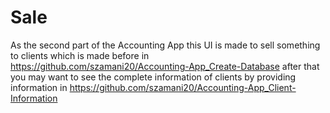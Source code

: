 # Sale
As the second part of the Accounting App this UI is made to sell something to clients which is made before in
https://github.com/szamani20/Accounting-App_Create-Database 
after that you may want to see the complete information of clients by providing information 
in https://github.com/szamani20/Accounting-App_Client-Information
